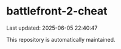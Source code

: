 # battlefront-2-cheat

Last updated: 2025-06-05 22:40:47

This repository is automatically maintained.
